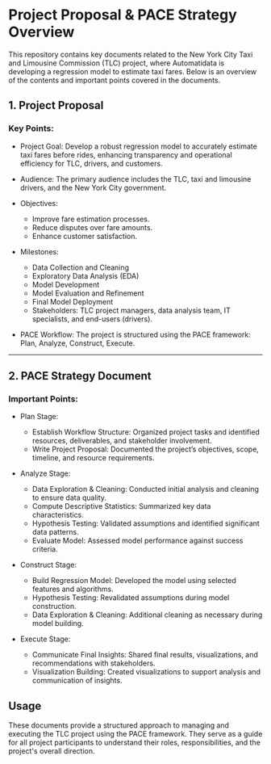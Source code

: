# Project Proposal & PACE Strategy Overview
This repository contains key documents related to the New York City Taxi and Limousine Commission (TLC) project, where Automatidata is developing a regression model to estimate taxi fares. Below is an overview of the contents and important points covered in the documents.

## 1. Project Proposal
### Key Points:
- Project Goal: Develop a robust regression model to accurately estimate taxi fares before rides, enhancing transparency and operational efficiency for TLC, drivers, and customers.
- Audience: The primary audience includes the TLC, taxi and limousine drivers, and the New York City government.
- Objectives:
  - Improve fare estimation processes.
  - Reduce disputes over fare amounts.
  - Enhance customer satisfaction.

- Milestones:
  - Data Collection and Cleaning
  - Exploratory Data Analysis (EDA)
  - Model Development
  - Model Evaluation and Refinement
  - Final Model Deployment
  - Stakeholders: TLC project managers, data analysis team, IT specialists, and end-users (drivers).

- PACE Workflow: The project is structured using the PACE framework: Plan, Analyze, Construct, Execute.

----------------------------------------------------------------------

## 2. PACE Strategy Document
### Important Points:
- Plan Stage:

  - Establish Workflow Structure: Organized project tasks and identified resources, deliverables, and stakeholder involvement.
  - Write Project Proposal: Documented the project’s objectives, scope, timeline, and resource requirements.

- Analyze Stage:
  - Data Exploration & Cleaning: Conducted initial analysis and cleaning to ensure data quality.
  - Compute Descriptive Statistics: Summarized key data characteristics.
  - Hypothesis Testing: Validated assumptions and identified significant data patterns.
  - Evaluate Model: Assessed model performance against success criteria.

- Construct Stage:
  - Build Regression Model: Developed the model using selected features and algorithms.
  - Hypothesis Testing: Revalidated assumptions during model construction.
  - Data Exploration & Cleaning: Additional cleaning as necessary during model building.

- Execute Stage:
  - Communicate Final Insights: Shared final results, visualizations, and recommendations with stakeholders.
  - Visualization Building: Created visualizations to support analysis and communication of insights.
 
## Usage
These documents provide a structured approach to managing and executing the TLC project using the PACE framework. They serve as a guide for all project participants to understand their roles, responsibilities, and the project's overall direction.

